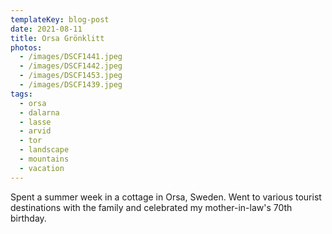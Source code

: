```yaml
---
templateKey: blog-post
date: 2021-08-11
title: Orsa Grönklitt
photos:
  - /images/DSCF1441.jpeg
  - /images/DSCF1442.jpeg
  - /images/DSCF1453.jpeg
  - /images/DSCF1439.jpeg
tags:
  - orsa
  - dalarna
  - lasse
  - arvid
  - tor
  - landscape
  - mountains
  - vacation
---
```


Spent a summer week in a cottage in Orsa, Sweden. Went to various tourist destinations with the family and celebrated my mother-in-law's 70th birthday.
